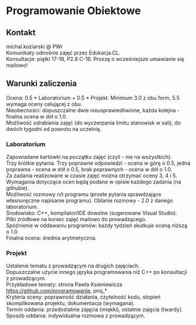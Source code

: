 # Programowanie Obiektowe

## Kontakt

michal.koziarski @ PWr  
Komunikaty odnośnie zajęć przez Edukacja.CL.  
Konsultacje: piątki 17-18, P2.8 C-16. Proszę o wcześniejsze umawianie się mailowo!  

## Warunki zaliczenia

Ocena: 0.5 * Laboratorium + 0.5 * Projekt. Minimum 3.0 z obu form, 5.5 wymaga oceny celującej z obu.  
Nieobecności: dopuszczalne dwie nieusprawiedliwione, każda kolejna - finalna ocena w dół o 1.0.  
Możliwość odrabiania zajęć (do wyczerpania limitu stanowisk w sali), do dwóch tygodni od powrotu na uczelnię.  

### Laboratorium

Zapowiadane kartówki na początku zajęć (czyli - nie na wszystkich).  
Trzy krótkie pytania. Trzy poprawne odpowiedzi - ocena w górę o 0.5, jedna poprawna - ocena w dół o 0.5, brak poprawnych - ocena w dół o 1.0.  
Za zadania realizowane w czasie zajęć można otrzymać oceny 3, 4 i 5. Wymagania dotyczące ocen będą podane w opisie każdego zadania (na githubie).  
Możliwość rozmowy n/t programu (proste pytania sprawdzające własnoręczne napisanie programu). Oblanie rozmowy - 2.0 z danego laboratorium.  
Środowisko: C++, kompilator/IDE dowolne (sugerowane Visual Studio).  
Pliki źródłowe na koniec zajęć mailowo do prowadzącego.  
Spóźnienie w oddawaniu programów: każdy tydzień skutkuje oceną niższą o 1.0.  
Finalna ocena: średnia arytmetyczna.  

### Projekt

Ustalenie tematu z prowadzącym na drugich zajęciach.  
Dopuszczalne użycie innego języka programowania niż C++ po konsultacji z prowadzącym.  
Przykładowe tematy: strona Pawła Ksieniewicza https://github.com/programowanie, proj_*  
Kryteria oceny: poprawność działania, czytelność kodu, stopień skomplikowana projektu, dokumentacja (wymagana).  
Termin oddania: przedostatnie zajęcia (miękki), ostatnie zajęcia (twardy).  
Sposób oddania: indywidualna rozmowa z prowadzącym.  
